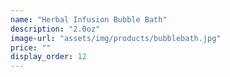 ```yaml
---
name: "Herbal Infusion Bubble Bath"
description: "2.0oz"
image-url: "assets/img/products/bubblebath.jpg"
price: ""
display_order: 12
---
```

